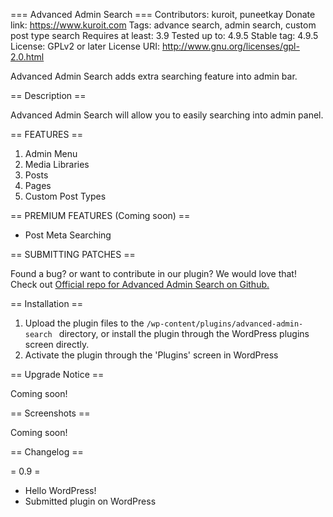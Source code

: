=== Advanced Admin Search ===
Contributors: kuroit, puneetkay
Donate link: https://www.kuroit.com
Tags: advance search, admin search, custom post type search
Requires at least: 3.9
Tested up to: 4.9.5
Stable tag: 4.9.5
License: GPLv2 or later
License URI: http://www.gnu.org/licenses/gpl-2.0.html

Advanced Admin Search adds extra searching feature into admin bar.

== Description ==

Advanced Admin Search will allow you to easily searching into admin panel.

== FEATURES ==

1. Admin Menu
2. Media Libraries
3. Posts
4. Pages
5. Custom Post Types

== PREMIUM FEATURES (Coming soon) ==
* Post Meta Searching

== SUBMITTING PATCHES ==

Found a bug? or want to contribute in our plugin? We would love that! Check out <a href="https://github.com/Kuroit/Advanced-Admin-Search" target="_blank">Official repo for Advanced Admin Search on Github.</a>

== Installation ==

1. Upload the plugin files to the `/wp-content/plugins/advanced-admin-search ` directory, or install the plugin through the WordPress plugins screen directly.
2. Activate the plugin through the 'Plugins' screen in WordPress

== Upgrade Notice ==

Coming soon!

== Screenshots ==

Coming soon!

== Changelog ==

= 0.9 =
* Hello WordPress!
* Submitted plugin on WordPress